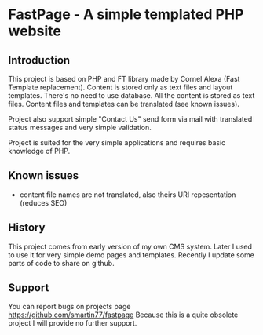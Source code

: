# FastPage - A simple templated PHP website

## Introduction
This project is based on PHP and FT library made by Cornel Alexa (Fast Template replacement).
Content is stored only as text files and layout templates.
There's no need to use database. All the content is stored as text files.
Content files and templates can be translated (see known issues).

Project also support simple "Contact Us" send form via mail with translated status messages and very simple validation.

Project is suited for the very simple applications and requires basic knowledge of PHP.

## Known issues
- content file names are not translated, also theirs URI repesentation (reduces SEO)

## History
This project comes from early version of my own CMS system. Later I used to use it for very simple demo pages and templates. Recently I update some parts of code to share on github.

## Support
You can report bugs on projects page https://github.com/smartin77/fastpage
Because this is a quite obsolete project I will provide no further support.
